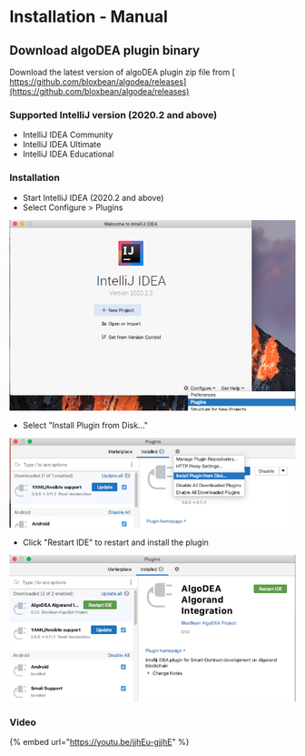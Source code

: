 # Installation - Manual

## Download algoDEA plugin binary

Download the latest version of algoDEA plugin zip file from [ https://github.com/bloxbean/algodea/releases](https://github.com/bloxbean/algodea/releases)

### Supported IntelliJ version  \(2020.2 and above\)

* IntelliJ IDEA Community
* IntelliJ IDEA Ultimate
* IntelliJ IDEA Educational

### Installation

* Start IntelliJ IDEA \(2020.2 and above\)
* Select Configure &gt; Plugins

![](.gitbook/assets/manual-install-select-plugin%20%281%29.png)

* Select "Install Plugin from Disk..."

![](.gitbook/assets/manual-install-installpluginfrodisk.png)

* Click "Restart IDE" to restart and install the plugin

![](.gitbook/assets/manual-install-restart-ide.png)



### Video

{% embed url="https://youtu.be/jjhEu-gjjhE" %}

